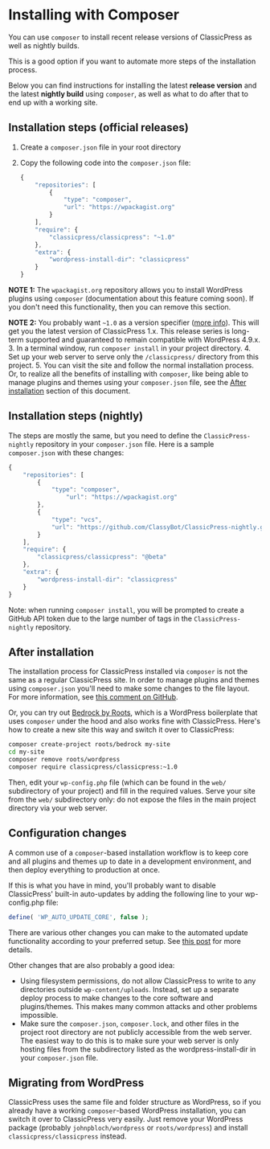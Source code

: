 # Installing with Composer

You can use `composer` to install recent release versions of ClassicPress as well as nightly builds.

This is a good option if you want to automate more steps of the installation process.

Below you can find instructions for installing the latest **release version** and the latest **nightly build** using `composer`, as well as what to do after that to end up with a working site.

## Installation steps (official releases)

1. Create a `composer.json` file in your root directory
2. Copy the following code into the `composer.json` file:

    ```js
    {
        "repositories": [
            {
                "type": "composer",
                "url": "https://wpackagist.org"
            }
        ],
        "require": {
            "classicpress/classicpress": "~1.0"
        },
        "extra": {
            "wordpress-install-dir": "classicpress"
        }
    }
    ```

  **NOTE 1:** The `wpackagist.org` repository allows you to install WordPress plugins using `composer` (documentation about this feature coming soon). If you don't need this functionality, then you can remove this section.

  **NOTE 2:** You probably want `~1.0` as a version specifier ([more info](https://getcomposer.org/doc/articles/versions.md#tilde-version-range-)). This will get you the latest version of ClassicPress 1.x. This release series is long-term supported and guaranteed to remain compatible with WordPress 4.9.x.
3. In a terminal window, run `composer install` in your project directory.
4. Set up your web server to serve only the `/classicpress/` directory from this project.
5. You can visit the site and follow the normal installation process. Or, to realize all the benefits of installing with `composer`, like being able to manage plugins and themes using your `composer.json` file, see the [After installation](#after-installation) section of this document.

## Installation steps (nightly)

The steps are mostly the same, but you need to define the `ClassicPress-nightly` repository in your `composer.json` file. Here is a sample `composer.json` with these changes:

```js
{
    "repositories": [
        {
            "type": "composer",
                "url": "https://wpackagist.org"
        },
        {
            "type": "vcs",
            "url": "https://github.com/ClassyBot/ClassicPress-nightly.git"
        }
    ],
    "require": {
        "classicpress/classicpress": "@beta"
    },
    "extra": {
        "wordpress-install-dir": "classicpress"
    }
}
```

Note: when running `composer install`, you will be prompted to create a GitHub API token due to the large number of tags in the `ClassicPress-nightly` repository.

## After installation

The installation process for ClassicPress installed via `composer` is not the same as a regular ClassicPress site. In order to manage plugins and themes using `composer.json` you'll need to make some changes to the file layout. For more information, see [this comment on GitHub](https://github.com/ClassicPress/ClassicPress/issues/218#issuecomment-440352654).

Or, you can try out [Bedrock by Roots](https://github.com/roots/bedrock), which is a WordPress boilerplate that uses `composer` under the hood and also works fine with ClassicPress. Here's how to create a new site this way and switch it over to ClassicPress:

```sh
composer create-project roots/bedrock my-site
cd my-site
composer remove roots/wordpress
composer require classicpress/classicpress:~1.0
```

Then, edit your `wp-config.php` file (which can be found in the `web/` subdirectory of your project) and fill in the required values. Serve your site from the `web/` subdirectory only: do not expose the files in the main project directory via your web server.

## Configuration changes

A common use of a `composer`-based installation workflow is to keep core and all plugins and themes up to date in a development environment, and then deploy everything to production at once.

If this is what you have in mind, you'll probably want to disable ClassicPress' built-in auto-updates by adding the following line to your wp-config.php file:

```php
define( 'WP_AUTO_UPDATE_CORE', false );
```

There are various other changes you can make to the automated update functionality according to your preferred setup. See [this post](https://make.wordpress.org/core/2013/10/25/the-definitive-guide-to-disabling-auto-updates-in-wordpress-3-7/) for more details.

Other changes that are also probably a good idea:

- Using filesystem permissions, do not allow ClassicPress to write to any directories outside `wp-content/uploads`. Instead, set up a separate deploy process to make changes to the core software and plugins/themes. This makes many common attacks and other problems impossible.
- Make sure the `composer.json`, `composer.lock`, and other files in the project root directory are not publicly accessible from the web server. The easiest way to do this is to make sure your web server is only hosting files from the subdirectory listed as the wordpress-install-dir in your `composer.json` file.

## Migrating from WordPress

ClassicPress uses the same file and folder structure as WordPress, so if you already have a working `composer`-based WordPress installation, you can switch it over to ClassicPress very easily. Just remove your WordPress package (probably `johnpbloch/wordpress` or `roots/wordpress`) and install `classicpress/classicpress` instead.
